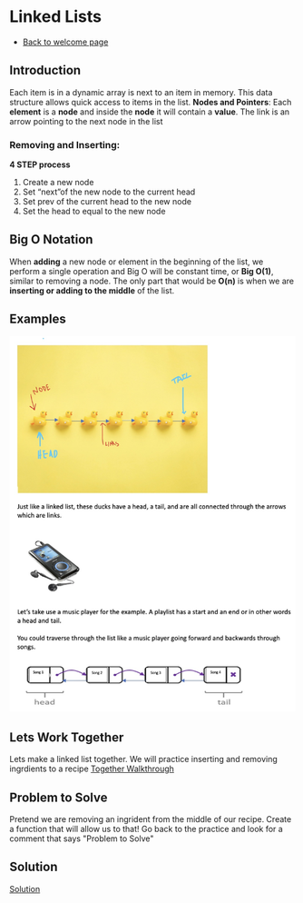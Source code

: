 # Linked Lists
- [Back to welcome page](https://github.com/MarisabelTrejo/data-structure/blob/main/Welcome.md)

## Introduction
Each item is in a dynamic array is next to an item in memory. This data structure allows quick access to items in the list.
**Nodes and Pointers**: Each **element** is a **node** and inside the **node** it will contain a **value**. The link is an arrow pointing to the next node in the list

### Removing and Inserting: 
**4 STEP process**
1.	Create a new node
2.	Set “next”of the new node to the current head
3.	Set prev of the current head to the new node
4.	Set the head to equal to the new node

## Big O Notation
When **adding** a new node or element in the beginning of the list, we perform a single operation and Big O will be constant time, or **Big O(1)**, similar to removing a node. The only part that would be **O(n)** is when we are **inserting or adding to the middle** of the list.

## Examples
![example](Images/linkedlist.jpeg)

## Lets Work Together 
Lets make a linked list together. We will practice inserting and removing ingrdients to a recipe
[Together Walkthrough](linked-list-prac.py)

## Problem to Solve
Pretend we are removing an ingrident from the middle of our recipe. Create a function that will allow us to that! Go back to 
the practice and look for a comment that says "Problem to Solve"


## Solution
[Solution](likend-list-soluion.py)



